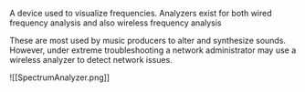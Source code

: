 A device used to visualize frequencies. 
Analyzers exist for both wired frequency analysis and also wireless frequency analysis

These are most used by music producers to alter and synthesize sounds.
However, under extreme troubleshooting a network administrator may use a wireless analyzer to detect network issues.


![[SpectrumAnalyzer.png]]